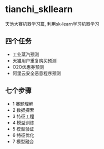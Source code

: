 # tianchi_skllearn
天池大赛机器学习篇, 利用sk-learn学习机器学习

## 四个任务
* 工业蒸汽预测
* 天猫用户重复购买预测
* O2O优惠券预测
* 阿里云安全恶意程序预测

## 七个步骤
* 1 赛题理解
* 2 数据探索
* 3 特征工程
* 4 模型训练
* 5 模型验证
* 6 特征优化
* 7 模型融合